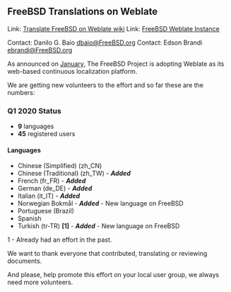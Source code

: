 ## FreeBSD Translations on Weblate ##

Link: [Translate FreeBSD on Weblate wiki](https://wiki.freebsd.org/DocTranslationOnWeblate)
Link: [FreeBSD Weblate Instance](https://translate-dev.freebsd.org/)

Contact: Danilo G. Baio <dbaio@FreeBSD.org>
Contact: Edson Brandi <ebrandi@FreeBSD.org>

As announced on [January](https://www.freebsd.org/news/newsflash.html#event20200121:01), The FreeBSD Project is adopting Weblate as its web-based continuous localization platform.

We are getting new volunteers to the effort and so far these are the numbers:

### Q1 2020 Status ###

* **9** languages
* **45** registered users

#### Languages ####

* Chinese (Simplified) (zh_CN)
* Chinese (Traditional) (zh_TW) - **_Added_**
* French (fr_FR) - **_Added_**
* German (de_DE) - **_Added_**
* Italian (it_IT) - **_Added_**
* Norwegian Bokmål - **_Added_** - New language on FreeBSD
* Portuguese (Brazil)
* Spanish
* Turkish (tr-TR) **[1]** - **_Added_** - New language on FreeBSD

1 - Already had an effort in the past.

We want to thank everyone that contributed, translating or reviewing documents.

And please, help promote this effort on your local user group, we always need more volunteers.
